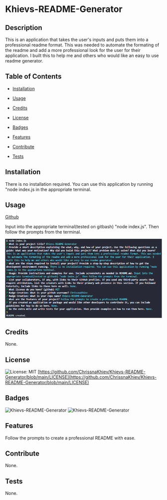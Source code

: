 # Khievs-README-Generator 
  ## Description
  This is an application that takes the user's inputs and puts them into a professional readme format. This was needed to automate the formating of the readme and add a more professional look for the user for their application. I built this to help me and others who would like an easy to use readme generator.
  ## Table of Contents
  - [Installation](#installation)

  - [Usage](#usage)

  - [Credits](#credits)

  - [License](#license)

  - [Badges](#badges)

  - [Features](#features)

  - [Contribute](#contribute)

  - [Tests](#tests)

  ## Installation
  There is no installation required. You can use this application by running "node index.js in the appropriate terminal.
  ## Usage
  [Github](https://github.com/ChrissnaKhiev/Khievs-README-Generator)

  Input into the appropriate terminal(tested on gitbash) "node index.js". Then follow the prompts from the terminal.

  ![READMEGENERATOR](./Assets/screenshot.png)
  ## Credits
  None.
  ## License
  ![License: MIT](https://img.shields.io/github/license/ChrissnaKhiev/Khievs-README-Generator)  [https://github.com/ChrissnaKhiev/Khievs-README-Generator/blob/main/LICENSE](https://github.com/ChrissnaKhiev/Khievs-README-Generator/blob/main/LICENSE)
  ## Badges
  ![Khievs-README-Generator](https://img.shields.io/github/languages/count/ChrissnaKhiev/Khievs-README-Generator?style=plastic)
  ![Khievs-README-Generator](https://img.shields.io/github/languages/top/ChrissnaKhiev/Khievs-README-Generator?style=plastic)
  ## Features
  Follow the prompts to create a professional README with ease.
  ## Contribute
  None.
  ## Tests
  None.
